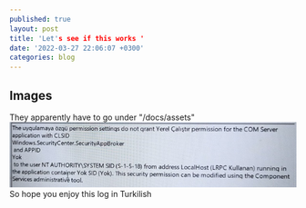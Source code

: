 ```yaml
---
published: true
layout: post
title: 'Let's see if this works '
date: '2022-03-27 22:06:07 +0300'
categories: blog
---
```

## Images

They apparently have to go under "/docs/assets"
![turkilish message](./assets/images/turkilish-msg.jpg)
So hope you enjoy this log in Turkilish 
